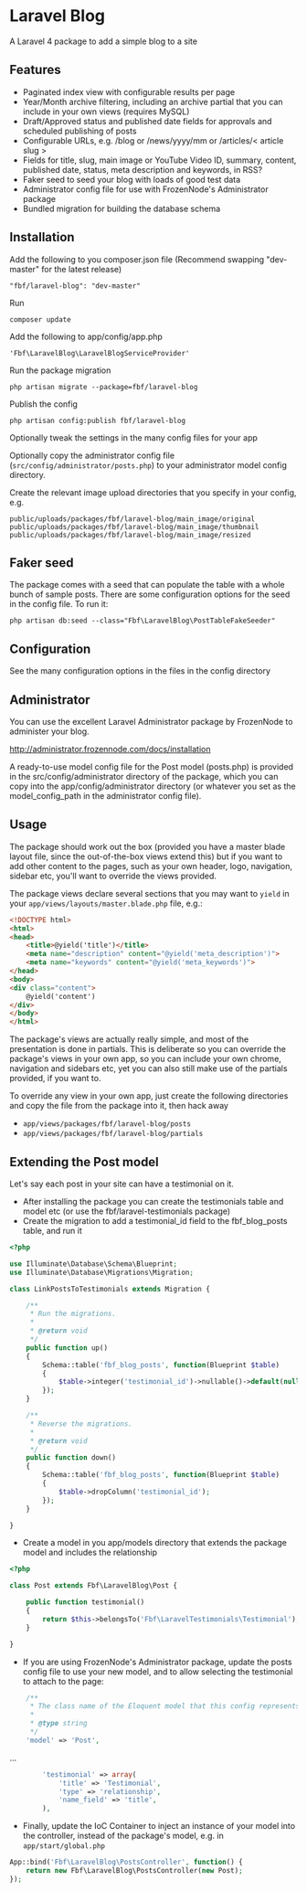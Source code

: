 Laravel Blog
============

A Laravel 4 package to add a simple blog to a site

## Features

* Paginated index view with configurable results per page
* Year/Month archive filtering, including an archive partial that you can include in your own views (requires MySQL)
* Draft/Approved status and published date fields for approvals and scheduled publishing of posts
* Configurable URLs, e.g. /blog or /news/yyyy/mm or /articles/< article slug >
* Fields for title, slug, main image or YouTube Video ID, summary, content, published date, status, meta description and keywords, in RSS?
* Faker seed to seed your blog with loads of good test data
* Administrator config file for use with FrozenNode's Administrator package
* Bundled migration for building the database schema

## Installation

Add the following to you composer.json file (Recommend swapping "dev-master" for the latest release)

    "fbf/laravel-blog": "dev-master"

Run

    composer update

Add the following to app/config/app.php

    'Fbf\LaravelBlog\LaravelBlogServiceProvider'

Run the package migration

    php artisan migrate --package=fbf/laravel-blog

Publish the config

    php artisan config:publish fbf/laravel-blog

Optionally tweak the settings in the many config files for your app

Optionally copy the administrator config file (`src/config/administrator/posts.php`) to your administrator model config directory.

Create the relevant image upload directories that you specify in your config, e.g.

    public/uploads/packages/fbf/laravel-blog/main_image/original
    public/uploads/packages/fbf/laravel-blog/main_image/thumbnail
    public/uploads/packages/fbf/laravel-blog/main_image/resized

## Faker seed

The package comes with a seed that can populate the table with a whole bunch of sample posts. There are some configuration options for the seed in the config file. To run it:

    php artisan db:seed --class="Fbf\LaravelBlog\PostTableFakeSeeder"

## Configuration

See the many configuration options in the files in the config directory

## Administrator

You can use the excellent Laravel Administrator package by FrozenNode to administer your blog.

http://administrator.frozennode.com/docs/installation

A ready-to-use model config file for the Post model (posts.php) is provided in the src/config/administrator directory of the package, which you can copy into the app/config/administrator directory (or whatever you set as the model_config_path in the administrator config file).

## Usage

The package should work out the box (provided you have a master blade layout file, since the out-of-the-box views extend this)
 but if you want to add other content to the pages, such as your own header, logo, navigation, sidebar etc, you'll want to
 override the views provided.

The package views declare several sections that you may want to `yield` in your `app/views/layouts/master.blade.php` file, e.g.:

```html
<!DOCTYPE html>
<html>
<head>
	<title>@yield('title')</title>
	<meta name="description" content="@yield('meta_description')">
	<meta name="keywords" content="@yield('meta_keywords')">
</head>
<body>
<div class="content">
	@yield('content')
</div>
</body>
</html>
```

The package's views are actually really simple, and most of the presentation is done in partials. This is deliberate so you
 can override the package's views in your own app, so you can include your own chrome, navigation and sidebars etc, yet
 you can also still make use of the partials provided, if you want to.

To override any view in your own app, just create the following directories and copy the file from the package into it, then hack away
* `app/views/packages/fbf/laravel-blog/posts`
* `app/views/packages/fbf/laravel-blog/partials`

## Extending the Post model

Let's say each post in your site can have a testimonial on it.

* After installing the package you can create the testimonials table and model etc (or use the fbf/laravel-testimonials package)
* Create the migration to add a testimonial_id field to the fbf_blog_posts table, and run it

```php
<?php

use Illuminate\Database\Schema\Blueprint;
use Illuminate\Database\Migrations\Migration;

class LinkPostsToTestimonials extends Migration {

	/**
	 * Run the migrations.
	 *
	 * @return void
	 */
	public function up()
	{
		Schema::table('fbf_blog_posts', function(Blueprint $table)
		{
			$table->integer('testimonial_id')->nullable()->default(null);
		});
	}

	/**
	 * Reverse the migrations.
	 *
	 * @return void
	 */
	public function down()
	{
		Schema::table('fbf_blog_posts', function(Blueprint $table)
		{
			$table->dropColumn('testimonial_id');
		});
	}

}
```

* Create a model in you app/models directory that extends the package model and includes the relationship

```php
<?php

class Post extends Fbf\LaravelBlog\Post {

	public function testimonial()
	{
		return $this->belongsTo('Fbf\LaravelTestimonials\Testimonial');
	}

}
```

* If you are using FrozenNode's Administrator package, update the posts config file to use your new model, and to allow selecting the testimonial to attach to the page:

```php
	/**
	 * The class name of the Eloquent model that this config represents
	 *
	 * @type string
	 */
	'model' => 'Post',
```
...
```php
		'testimonial' => array(
			'title' => 'Testimonial',
			'type' => 'relationship',
			'name_field' => 'title',
		),
```

* Finally, update the IoC Container to inject an instance of your model into the controller, instead of the package's model, e.g. in `app/start/global.php`

```php
App::bind('Fbf\LaravelBlog\PostsController', function() {
    return new Fbf\LaravelBlog\PostsController(new Post);
});
```